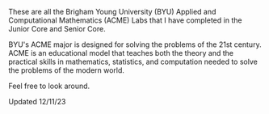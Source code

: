 These are all the Brigham Young University (BYU) Applied and Computational Mathematics (ACME) Labs that I have completed in the Junior Core and Senior Core.

BYU's ACME major is designed for solving the problems of the 21st century. ACME is an educational model that teaches both the theory and the practical
skills in mathematics, statistics, and computation needed to solve the problems of the modern world.

Feel free to look around.

Updated 12/11/23

